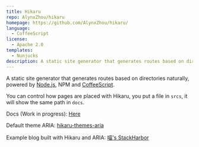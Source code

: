 ```yaml
---
title: Hikaru
repo: AlynxZhou/hikaru
homepage: https://github.com/AlynxZhou/hikaru/
language:
  - CoffeeScript
license:
  - Apache 2.0
templates:
  - Nunjucks
description: A static site generator that generates routes based on directories naturally.
---
```

A static site generator that generates routes based on directories naturally, powered by [Node.js](https://nodejs.org), NPM and [CoffeeScript](https://coffeescript.org/).

You can control how pages are placed with Hikaru, you put a file in `srcs`, it will show the same path in `docs`.

Docs (Work in progress): [Here](https://github.com/AlynxZhou/hikaru/blob/master/docs/en/index.md)

Default theme ARIA: [hikaru-themes-aria](https://github.com/AlynxZhou/hikaru-theme-aria/)

Example blog built with Hikaru and ARIA: [喵's StackHarbor](https://sh.alynx.xyz/)

